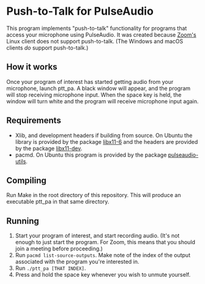 # Push-to-Talk for PulseAudio

This program implements "push-to-talk" functionality for programs that access your microphone using PulseAudio. It was created because [Zoom's](https://zoom.us/) Linux client does not support push-to-talk. (The Windows and macOS clients *do* support push-to-talk.)

## How it works
Once your program of interest has started getting audio from your microphone, launch ptt\_pa. A black window will appear, and the program will stop receiving microphone input. When the space key is held, the window will turn white and the program will receive microphone input again.

## Requirements
 * Xlib, and development headers if building from source. On Ubuntu the library is provided by the package [libx11-6](https://packages.ubuntu.com/search?keywords=libx11-6) and the headers are provided by the package [libx11-dev](https://packages.ubuntu.com/search?keywords=libx11-dev).
 * pacmd. On Ubuntu this program is provided by the package [pulseaudio-utils](https://packages.ubuntu.com/search?keywords=pulseaudio-utils).

## Compiling
Run Make in the root directory of this repository. This will produce an executable ptt\_pa in that same directory.

## Running
 1. Start your program of interest, and start recording audio. (It's not enough to just start the program. For Zoom, this means that you should join a meeting before proceeding.)
 2. Run `pacmd list-source-outputs`. Make note of the index of the output associated with the program you're interested in.
 3. Run `./ptt_pa [THAT INDEX]`.
 4. Press and hold the space key whenever you wish to unmute yourself.
